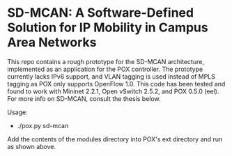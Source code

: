 # SD-MCAN: A Software-Defined Solution for IP Mobility in Campus Area Networks

This repo contains a rough prototype for the SD-MCAN architecture, implemented as an application for the POX controller. The prototype currently lacks IPv6 support, and VLAN tagging is used instead of MPLS tagging as POX only supports OpenFlow 1.0. This code has been tested and found to work with Mininet 2.2.1, Open vSwitch 2.5.2, and POX 0.5.0 (eel). For more info on SD-MCAN, consult the thesis below.

<link coming pending publication>

Usage:

- ./pox.py sd-mcan

Add the contents of the modules directory into POX's ext directory and run as shown above.

